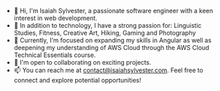 - 👋 Hi, I'm Isaiah Sylvester, a passionate software engineer with a keen interest in web development.
- 👀 In addition to technology, I have a strong passion for: Linguistic Studies, Fitness, Creative Art, Hiking, Gaming and Photography
- 🌱 Currently, I'm focused on expanding my skills in Angular as well as deepening my understanding of AWS Cloud through the AWS Cloud Technical Essentials course.
- 💞️ I'm open to collaborating on exciting projects.
- 📫 You can reach me at contact@isaiahsylvester.com. Feel free to connect and explore potential opportunities!

<!---
Isaiahsylnol/Isaiahsylnol is a ✨ special ✨ repository because its `README.md` (this file) appears on your GitHub profile.
You can click the Preview link to take a look at your changes.
--->
